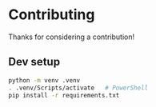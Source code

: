 # Contributing

Thanks for considering a contribution!

## Dev setup
```bash
python -m venv .venv
. .venv/Scripts/activate   # PowerShell
pip install -r requirements.txt
